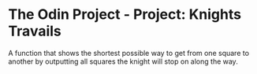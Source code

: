 # The Odin Project - Project: Knights Travails

A function that shows the shortest possible way to get from one square to another by outputting all squares the knight will stop on along the way.